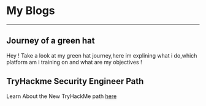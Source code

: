 # My Blogs

* * *

## Journey of a green hat 

Hey ! Take a look at my green hat journey,here im explining what i do,which platform am i training on and what are my objectives !

## TryHackme Security Engineer Path

Learn About the New TryHackMe path [here](SE.md)

